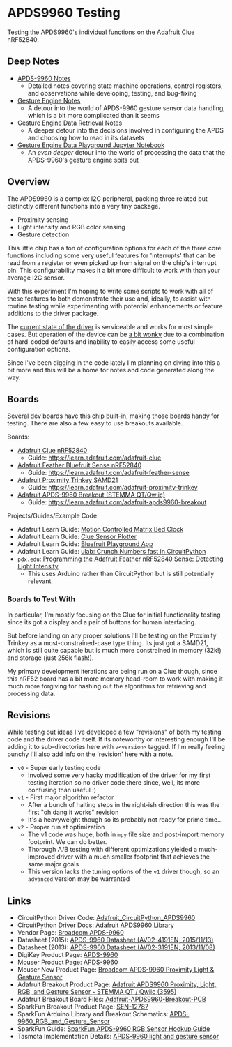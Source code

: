 # APDS9960 Testing

Testing the APDS9960's individual functions on the Adafruit Clue nRF52840.

## Deep Notes

* [APDS-9960 Notes](./APDS-9960-notes.md)
    * Detailed notes covering state machine operations, control registers, and observations while developing, testing, and bug-fixing
* [Gesture Engine Notes](./APDS-9960-gesture-notes.md)
    * A detour into the world of APDS-9960 gesture sensor data handling, which is a bit more complicated than it seems
* [Gesture Engine Data Retrieval Notes](./APDS-9960-gesture-data-retrieval-notes.md)
    * A deeper detour into the decisions involved in configuring the APDS and choosing how to read in its datasets
* [Gesture Engine Data Playground Jupyter Notebook](./APDS-9960-gesture-data-playground.ipynb)
    * An _even deeper_ detour into the world of processing the data that the APDS-9960's gesture engine spits out

## Overview

The APDS9960 is a complex I2C peripheral, packing three related but distinctly different functions into a very tiny package.

* Proximity sensing
* Light intensity and RGB color sensing
* Gesture detection

This little chip has a ton of configuration options for each of the three core functions including some very useful features for 'interrupts' that can be read from a register or even picked up from signal on the chip's interrupt pin. This configurability makes it a bit more difficult to work with than your average I2C sensor. 

With this experiment I'm hoping to write some scripts to work with all of these features to both demonstrate their use and, ideally, to assist with routine testing while experimenting with potential enhancements or feature additions to the driver package.

The [current state of the driver](https://github.com/adafruit/Adafruit_CircuitPython_APDS9960/tree/c55da0dee66302d2fa8ed31623d047c307f409b2) is serviceable and works for most simple cases. But operation of the device can be [a bit wonky](https://github.com/adafruit/Adafruit_CircuitPython_APDS9960/issues/23) due to a combination of hard-coded defaults and inability to easily access some useful configuration options.

Since I've been digging in the code lately I'm planning on diving into this a bit more and this will be a home for notes and code generated along the way.

## Boards

Several dev boards have this chip built-in, making those boards handy for testing. There are also a few easy to use breakouts available.

Boards:

* [Adafruit Clue nRF52840](https://www.adafruit.com/product/4500)
    * Guide: <https://learn.adafruit.com/adafruit-clue>
* [Adafruit Feather Bluefruit Sense nRF52840](https://www.adafruit.com/product/4516)
    * Guide: <https://learn.adafruit.com/adafruit-feather-sense>
* [Adafruit Proximity Trinkey SAMD21](https://www.adafruit.com/product/5022)
    * Guide: <https://learn.adafruit.com/adafruit-proximity-trinkey>
* [Adafruit APDS-9960 Breakout (STEMMA QT/Qwiic)](https://www.adafruit.com/product/3595)
    * Guide: <https://learn.adafruit.com/adafruit-apds9960-breakout>

Projects/Guides/Example Code:

* Adafruit Learn Guide: [Motion Controlled Matrix Bed Clock](https://learn.adafruit.com/motion-controlled-matrix-bed-clock/circuit-diagram)
* Adafruit Learn Guide: [Clue Sensor Plotter](https://learn.adafruit.com/clue-sensor-plotter-circuitpython)
* Adafruit Learn Guide: [Bluefruit Playground App](https://learn.adafruit.com/bluefruit-playground-app)
* Adafruit Learn Guide: [ulab: Crunch Numbers fast in CircuitPython](https://learn.adafruit.com/ulab-crunch-numbers-fast-with-circuitpython)
* `pdx.edu`: [Programming the Adafruit Feather nRF52840 Sense: Detecting Light Intensity](https://web.cecs.pdx.edu/~gerry/class/feather_sense/on-board/ambientLight/)
    * This uses Arduino rather than CircuitPython but is still potentially relevant

### Boards to Test With

In particular, I'm mostly focusing on the Clue for initial functionality testing since its got a display and a pair of buttons for human interfacing.

But before landing on any proper solutions I'll be testing on the Proximity Trinkey as a most-constrained-case type thing. Its just got a SAMD21, which is still quite capable but is much more constrained in memory (32k!) and storage (just 256k flash!).

My primary development iterations are being run on a Clue though, since this nRF52 board has a bit more memory head-room to work with making it much more forgiving for hashing out the algorithms for retrieving and processing data.

## Revisions

While testing out ideas I've developed a few "revisions" of both my testing code and the driver code itself. If its noteworthy or interesting enough I'll be adding it to sub-directories here with `v<version>` tagged. If I'm really feeling punchy I'll also add info on the 'revision' here with a note. 

* `v0` - Super early testing code
    * Involved some very hacky modification of the driver for my first testing iteration so no driver code there since, well, its more confusing than useful :)
* `v1` - First major algorithm refactor
    * After a bunch of halting steps in the right-ish direction this was the first "oh dang it works" revision
    * It's a heavyweight though so its probably not ready for prime time...
* `v2` - Proper run at optimization
    * The v1 code was huge, both in `mpy` file size and post-import memory footprint. We can do better.
    * Thorough A/B testing with different optimizations yielded a much-improved driver with a much smaller footprint that achieves the same major goals
    * This version lacks the tuning options of the `v1` driver though, so an `advanced` version may be warranted

## Links

* CircuitPython Driver Code: [Adafruit_CircuitPython_APDS9960](https://github.com/adafruit/Adafruit_CircuitPython_APDS9960)
* CircuitPython Driver Docs: [Adafruit APDS9960 Library](https://circuitpython.readthedocs.io/projects/apds9960/en/latest/)
* Vendor Page: [Broadcom APDS-9960](https://www.broadcom.com/products/optical-sensors/integrated-ambient-light-and-proximity-sensors/apds-9960)
* Datasheet (2015): [APDS-9960 Datasheet (AV02-4191EN, 2015/11/13)](https://docs.broadcom.com/doc/AV02-4191EN)
* Datasheet (2013): [APDS-9960 Datasheet (AV02-3191EN, 2013/11/08)](https://cdn-learn.adafruit.com/assets/assets/000/045/848/original/Avago-APDS-9960-datasheet.pdf)
* DigiKey Product Page: [APDS-9960](https://www.digikey.com/en/products/detail/broadcom-limited/APDS-9960/5043146)
* Mouser Product Page: [APDS-9960](https://www.mouser.com/ProductDetail/Broadcom-Limited/APDS-9960?qs=sGAEpiMZZMvjAcTDbo5QTlt5OaISAUfXlP3l3KdQBnM%3D)
* Mouser New Product Page: [Broadcom APDS-9960 Proximity Light & Gesture Sensor](https://www.mouser.com/new/broadcom/broadcom-apds-9960-sensors/)
* Adafruit Breakout Product Page: [Adafruit APDS9960 Proximity, Light, RGB, and Gesture Sensor - STEMMA QT / Qwiic (3595)](https://www.adafruit.com/product/3595)
* Adafruit Breakout Board Files: [Adafruit-APDS9960-Breakout-PCB](https://github.com/adafruit/Adafruit-APDS9960-Breakout-PCB)
* SparkFun Breakout Product Page: [SEN-12787](https://www.sparkfun.com/products/12787)
* SparkFun Arduino Library and Breakout Schematics: [APDS-9960_RGB_and_Gesture_Sensor](https://github.com/sparkfun/APDS-9960_RGB_and_Gesture_Sensor)
* SparkFun Guide: [SparkFun APDS-9960 RGB Sensor Hookup Guide](https://learn.sparkfun.com/tutorials/apds-9960-rgb-and-gesture-sensor-hookup-guide/all)
* Tasmota Implementation Details: [APDS-9960 light and gesture sensor](https://tasmota.github.io/docs/APDS-9960/)

